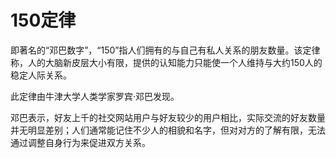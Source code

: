 # 150定律

即著名的“邓巴数字”，“150”指人们拥有的与自己有私人关系的朋友数量。该定律称，人的大脑新皮层大小有限，提供的认知能力只能使一个人维持与大约150人的稳定人际关系。

此定律由牛津大学人类学家罗宾·邓巴发现。

邓巴表示，好友上千的社交网站用户与好友较少的用户相比，实际交流的好友数量并无明显差别；人们通常能记住不少人的相貌和名字，但对对方的了解有限，无法通过调整自身行为来促进双方关系。